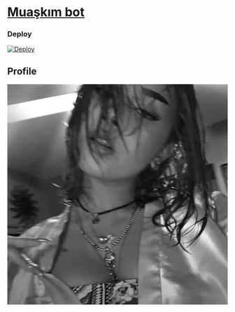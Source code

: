 # [Muaşkım bot](https://t.me/muaskim_bot)

### Deploy

[![Deploy](https://camo.githubusercontent.com/6979881d5a96b7b18a057083bb8aeb87ba35fc279452e29034c1e1c49ade0636/68747470733a2f2f7777772e6865726f6b7563646e2e636f6d2f6465706c6f792f627574746f6e2e737667)](https://dashboard.heroku.com/new?template=https://github.com/leonxgod/muaskim)

## Profile

![Muaşkım Profile](https://github.com/leonxgod/muaskim/blob/master/image.jpg)
